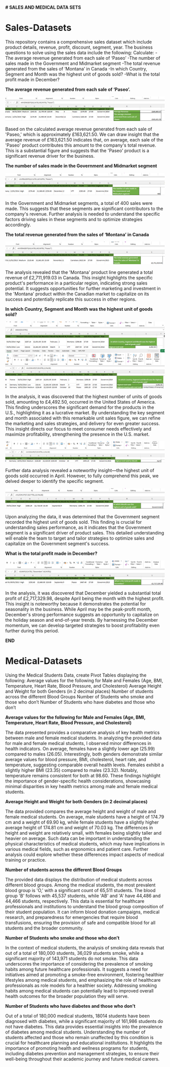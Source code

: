 **# SALES AND MEDICAL DATA SETS**

# Sales-Datasets
This repository contains a comprehensive sales dataset which include product details, revenue, profit, discount, segment, year. The business questions to solve using the sales data include the following:
Calculate:
-The average revenue generated from each sale of ‘Paseo’
-The number of sales made in the Government and Midmarket segment
-The total revenue generated from the sales of ‘Montana’ in Canada
-In which Country, Segment and Month was the highest unit of goods sold?
-What is the total profit made in December?

**The average revenue generated from each sale of ‘Paseo’.**

![](S0.png)

Based on the calculated average revenue generated from each sale of 'Paseo,' which is approximately £163,621.50. We can draw insight that the average revenue of £163,621.50 indicates that, on average, each sale of the 'Paseo' product contributes this amount to the company's total revenue. This is a substantial figure and suggests that the 'Paseo' product is a significant revenue driver for the business.

**The number of sales made in the Government and Midmarket segment**

![](S1.png)

In the Government and Midmarket segments, a total of 400 sales were made. This suggests that these segments are significant contributors to the company's revenue. Further analysis is needed to understand the specific factors driving sales in these segments and to optimize strategies accordingly.

**The total revenue generated from the sales of ‘Montana’ in Canada**

![](S2.png)

The analysis revealed that the 'Montana' product line generated a total revenue of £2,711,919.03 in Canada. This insight highlights the specific product's performance in a particular region, indicating strong sales potential. It suggests opportunities for further marketing and investment in the 'Montana' product within the Canadian market to capitalize on its success and potentially replicate this success in other regions.

**In which Country, Segment and Month was the highest unit of goods sold?**

![](S3.png)
![](S4.png)

In the analysis, it was discovered that the highest number of units of goods sold, amounting to £4,492.50, occurred in the United States of America. This finding underscores the significant demand for the products in the U.S., highlighting it as a lucrative market. By understanding the key segment and month associated with this remarkable unit sales figure, we can refine the marketing and sales strategies, and delivery for even greater success. This insight directs our focus to meet consumer needs effectively and maximize profitability, strengthening the presence in the U.S. market.

![](S5.png)

Further data analysis revealed a noteworthy insight—the highest unit of goods sold occurred in April. However, to fully comprehend this peak, we delved deeper to identify the specific segment. 

![](S6.png)

Upon analyzing the data, it was determined that the Government segment recorded the highest unit of goods sold. This finding is crucial for understanding sales performance, as it indicates that the Government segment is a significant driver of product sales. This detailed understanding will enable the team to target and tailor strategies to optimize sales and capitalize on the Government segment's success.

**What is the total profit made in December?**

![](S7.png)

In the analysis, it was discovered that December yielded a substantial total profit of £2,717,329.98, despite April being the month with the highest profit. This insight is noteworthy because it demonstrates the potential for seasonality in the business. While April may be the peak-profit month, December's strong performance suggests an opportunity to capitalize on the holiday season and end-of-year trends. By harnessing the December momentum, we can develop targeted strategies to boost profitability even further during this period.

**END**

# Medical-Datasets

Using the Medical Students Data, create Pivot Tables displaying the following:
Average values for the following for Male and Females (Age, BMI, Temperature, Heart Rate, Blood Pressure, and Cholesterol)
Average Height and Weight for both Genders (in 2 decimal places)
Number of students across the different Blood Groups
Number of Students who smoke and those who don’t
Number of Students who have diabetes and those who don’t


**Average values for the following for Male and Females (Age, BMI, Temperature, Heart Rate, Blood Pressure, and Cholesterol)**

The data presented provides a comparative analysis of key health metrics between male and female medical students. In analyzing the provided data for male and female medical students, I observed minor differences in health indicators. On average, females have a slightly lower age (25.99) compared to males (26.05). Interestingly, both genders demonstrate similar average values for blood pressure, BMI, cholesterol, heart rate, and temperature, suggesting comparable overall health levels. Females exhibit a slightly higher BMI (23.35) compared to males (23.32). Notably, temperature remains consistent for both at 98.60. These findings highlight the importance of gender-specific health considerations, showcasing minimal disparities in key health metrics among male and female medical students.

**Average Height and Weight for both Genders (in 2 decimal places)**

The data provided compares the average height and weight of male and female medical students. On average, male students have a height of 174.79 cm and a weight of 69.90 kg, while female students have a slightly higher average height of 174.81 cm and weight of 70.03 kg. The differences in height and weight are relatively small, with females being slightly taller and heavier on average. Such data can be important in understanding the physical characteristics of medical students, which may have implications in various medical fields, such as ergonomics and patient care. Further analysis could explore whether these differences impact aspects of medical training or practice.

**Number of students across the different Blood Groups**

The provided data displays the distribution of medical students across different blood groups. Among the medical students, the most prevalent blood group is 'O,' with a significant count of 65,511 students. The blood group 'B' follows with 45,537 students, while 'AB' and 'A' have 44,486 and 44,466 students, respectively. This data is essential for healthcare professionals and institutions to understand the blood group composition of their student population. It can inform blood donation campaigns, medical research, and preparedness for emergencies that require blood transfusions, ensuring the provision of safe and compatible blood for all students and the broader community.

**Number of Students who smoke and those who don’t**

In the context of medical students, the analysis of smoking data reveals that out of a total of 180,000 students, 36,029 students smoke, while a significant majority of 143,971 students do not smoke. This data underscores the importance of considering the prevalence of smoking habits among future healthcare professionals. It suggests a need for initiatives aimed at promoting a smoke-free environment, fostering healthier lifestyles among medical students, and emphasizing the role of healthcare professionals as role models for a healthier society. Addressing smoking habits among medical students can potentially lead to improved overall health outcomes for the broader population they will serve.


**Number of Students who have diabetes and those who don’t**

Out of a total of 180,000 medical students, 18014 students have been diagnosed with diabetes, while a significant majority of 161,986 students do not have diabetes. This data provides essential insights into the prevalence of diabetes among medical students. Understanding the number of students affected and those who remain unaffected by this condition is crucial for healthcare planning and educational institutions. It highlights the importance of promoting health and wellness programs for students, including diabetes prevention and management strategies, to ensure their well-being throughout their academic journey and future medical careers.


















